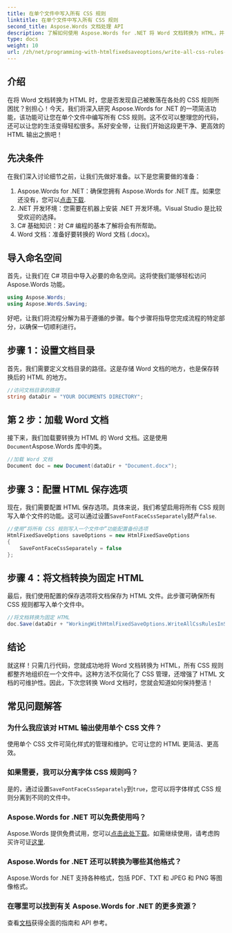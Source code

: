 ```yaml
---
title: 在单个文件中写入所有 CSS 规则
linktitle: 在单个文件中写入所有 CSS 规则
second_title: Aspose.Words 文档处理 API
description: 了解如何使用 Aspose.Words for .NET 将 Word 文档转换为 HTML，并在单个文件中包含所有 CSS 规则，以获得更清晰的代码和更易于维护。
type: docs
weight: 10
url: /zh/net/programming-with-htmlfixedsaveoptions/write-all-css-rules-in-single-file/
---
```

## 介绍

在将 Word 文档转换为 HTML 时，您是否发现自己被散落在各处的 CSS 规则所困扰？别担心！今天，我们将深入研究 Aspose.Words for .NET 的一项简洁功能，该功能可让您在单个文件中编写所有 CSS 规则。这不仅可以整理您的代码，还可以让您的生活变得轻松很多。系好安全带，让我们开始这段更干净、更高效的 HTML 输出之旅吧！

## 先决条件

在我们深入讨论细节之前，让我们先做好准备。以下是您需要做的准备：

1.  Aspose.Words for .NET：确保您拥有 Aspose.Words for .NET 库。如果您还没有，您可以[点击下载](https://releases.aspose.com/words/net/).
2. .NET 开发环境：您需要在机器上安装 .NET 开发环境。Visual Studio 是比较受欢迎的选择。
3. C# 基础知识：对 C# 编程的基本了解将会有所帮助。
4. Word 文档：准备好要转换的 Word 文档 (.docx)。

## 导入命名空间

首先，让我们在 C# 项目中导入必要的命名空间。这将使我们能够轻松访问 Aspose.Words 功能。

```csharp
using Aspose.Words;
using Aspose.Words.Saving;
```

好吧，让我们将流程分解为易于遵循的步骤。每个步骤将指导您完成流程的特定部分，以确保一切顺利进行。

## 步骤 1：设置文档目录

首先，我们需要定义文档目录的路径。这是存储 Word 文档的地方，也是保存转换后的 HTML 的地方。

```csharp
//访问文档目录的路径
string dataDir = "YOUR DOCUMENTS DIRECTORY";
```

## 第 2 步：加载 Word 文档

接下来，我们加载要转换为 HTML 的 Word 文档。这是使用`Document`Aspose.Words 库中的类。

```csharp
//加载 Word 文档
Document doc = new Document(dataDir + "Document.docx");
```

## 步骤 3：配置 HTML 保存选项

现在，我们需要配置 HTML 保存选项。具体来说，我们希望启用将所有 CSS 规则写入单个文件的功能。这可以通过设置`SaveFontFaceCssSeparately`财产`false`.

```csharp
//使用“将所有 CSS 规则写入一个文件中”功能配置备份选项
HtmlFixedSaveOptions saveOptions = new HtmlFixedSaveOptions 
{ 
    SaveFontFaceCssSeparately = false 
};
```

## 步骤 4：将文档转换为固定 HTML

最后，我们使用配置的保存选项将文档保存为 HTML 文件。此步骤可确保所有 CSS 规则都写入单个文件中。

```csharp
//将文档转换为固定 HTML
doc.Save(dataDir + "WorkingWithHtmlFixedSaveOptions.WriteAllCssRulesInSingleFile.html", saveOptions);
```

## 结论

就这样！只需几行代码，您就成功地将 Word 文档转换为 HTML，所有 CSS 规则都整齐地组织在一个文件中。这种方法不仅简化了 CSS 管理，还增强了 HTML 文档的可维护性。因此，下次您转换 Word 文档时，您就会知道如何保持整洁！

## 常见问题解答

### 为什么我应该对 HTML 输出使用单个 CSS 文件？
使用单个 CSS 文件可简化样式的管理和维护。它可让您的 HTML 更简洁、更高效。

### 如果需要，我可以分离字体 CSS 规则吗？
是的，通过设置`SaveFontFaceCssSeparately`到`true`，您可以将字体样式 CSS 规则分离到不同的文件中。

### Aspose.Words for .NET 可以免费使用吗？
 Aspose.Words 提供免费试用，您可以[点击此处下载](https://releases.aspose.com/)。如需继续使用，请考虑购买许可证[这里](https://purchase.aspose.com/buy).

### Aspose.Words for .NET 还可以转换为哪些其他格式？
Aspose.Words for .NET 支持各种格式，包括 PDF、TXT 和 JPEG 和 PNG 等图像格式。

### 在哪里可以找到有关 Aspose.Words for .NET 的更多资源？
查看[文档](https://reference.aspose.com/words/net/)获得全面的指南和 API 参考。
